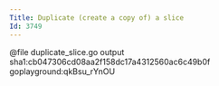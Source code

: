 ```yaml
---
Title: Duplicate (create a copy of) a slice
Id: 3749
---
```


@file duplicate_slice.go output sha1:cb047306cd08aa2f158dc17a4312560ac6c49b0f goplayground:qkBsu_rYnOU
